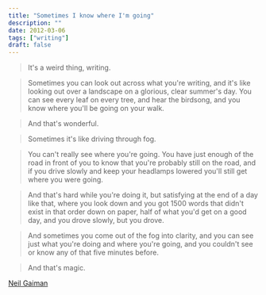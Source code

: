 ```yaml
---
title: "Sometimes I know where I'm going"
description: ""
date: 2012-03-06
tags: ["writing"]
draft: false
---
```


>It's a weird thing, writing.

>Sometimes you can look out across what you're writing, and it's like looking out over a landscape on a glorious, clear summer's day. You can see every leaf on every tree, and hear the birdsong, and you know where you'll be going on your walk.

>And that's wonderful.

>Sometimes it's like driving through fog. <!--more-->

>You can't really see where you're going. You have just enough of the road in front of you to know that you're probably still on the road, and if you drive slowly and keep your headlamps lowered you'll still get where you were going.

>And that's hard while you're doing it, but satisfying at the end of a day like that, where you look down and you got 1500 words that didn't exist in that order down on paper, half of what you'd get on a good day, and you drove slowly, but you drove.

>And sometimes you come out of the fog into clarity, and you can see just what you're doing and where you're going, and you couldn't see or know any of that five minutes before.

>And that's magic.

[Neil Gaiman][1]

[1]://journal.neilgaiman.com/2012/03/some-thoughts-on-writing-and-driving-in.html

